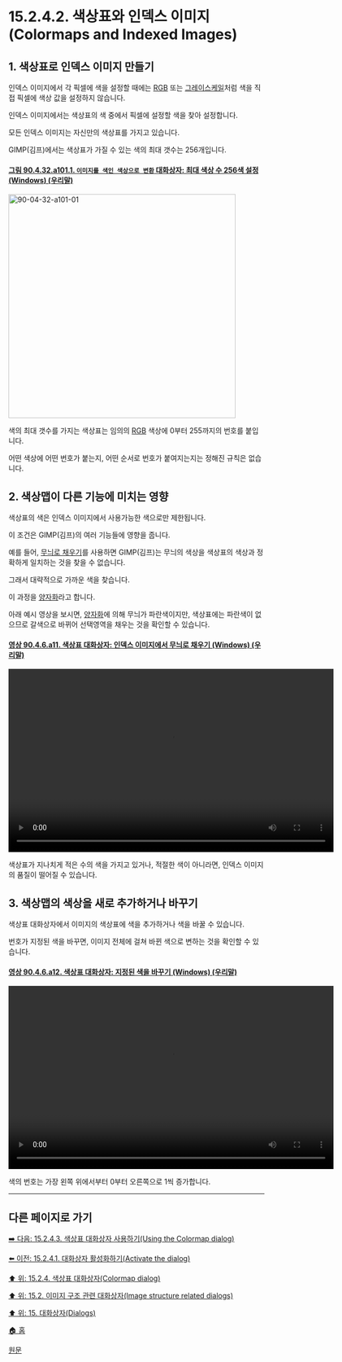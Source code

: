# 15.2.4.2. 색상표와 인덱스 이미지(Colormaps and Indexed Images)

<a id="15-02-04-02-s1"></a>

## 1. 색상표로 인덱스 이미지 만들기

인덱스 이미지에서 각 픽셀에 색을 설정할 때에는 [RGB](./19-glossaryx-color_mode_rgb.md) 또는 [그레이스케일](./19-glossaryx-color_mode_grayscale.md)처럼 색을 직접 픽셀에 색상 값을 설정하지 않습니다.

인덱스 이미지에서는 색상표의 색 중에서 픽셀에 설정할 색을 찾아 설정합니다.

모든 인덱스 이미지는 자신만의 색상표를 가지고 있습니다.

GIMP(김프)에서는 색상표가 가질 수 있는 색의 최대 갯수는 256개입니다.

<a id="90-04-32-a101-01"></a>

#### [그림 90.4.32.a101.1. `이미지를 색인 색상으로 변환` 대화상자: 최대 색상 수 256색 설정 (Windows) (우리말)](./90-04-0032-convert_image_to_indexed_colors.md#90-04-32-a101-01)
<img width="447" height="440" alt="90-04-32-a101-01" src="https://github.com/wonder13662/gimp/assets/15767104/5fcf55e5-da58-48f2-89f4-df3c8cadbc7f" />

색의 최대 갯수를 가지는 색상표는 임의의 [RGB](./19-glossaryx-color_mode_rgb.md) 색상에 0부터 255까지의 번호를 붙입니다.

어떤 색상에 어떤 번호가 붙는지, 어떤 순서로 번호가 붙여지는지는 정해진 규칙은 없습니다.

<a id="15-02-04-02-s2"></a>

## 2. 색상맵이 다른 기능에 미치는 영향
색상표의 색은 인덱스 이미지에서 사용가능한 색으로만 제한됩니다.

이 조건은 GIMP(김프)의 여러 기능들에 영향을 줍니다.

예를 들어, [무늬로 채우기](./16-03-17-fill-with-pattern.md)를 사용하면 GIMP(김프)는 무늬의 색상을 색상표의 색상과 정확하게 일치하는 것을 찾을 수 없습니다.

그래서 대략적으로 가까운 색을 찾습니다.

이 과정을 [양자화](./19-glossaryx-quantization.md)라고 합니다.

아래 예시 영상을 보시면, [양자화](./19-glossaryx-quantization.md)에 의해 무늬가 파란색이지만, 색상표에는 파란색이 없으므로 갈색으로 바뀌어 선택영역을 채우는 것을 확인할 수 있습니다.

<a id="90-04-06-a11"></a>

#### [영상 90.4.6.a11. 색상표 대화상자: 인덱스 이미지에서 무늬로 채우기 (Windows) (우리말)](./90-04-0006-colormap.md#90-04-06-a11)
<video controls="controls" width="640" height="360" src="https://github.com/wonder13662/gimp/assets/15767104/4a8090db-5d4f-4439-906c-486f677e660a"></video>

색상표가 지나치게 적은 수의 색을 가지고 있거나, 적절한 색이 아니라면, 인덱스 이미지의 품질이 떨어질 수 있습니다.

<a id="15-02-04-02-s3"></a>

## 3. 색상맵의 색상을 새로 추가하거나 바꾸기

색상표 대화상자에서 이미지의 색상표에 색을 추가하거나 색을 바꿀 수 있습니다.

번호가 지정된 색을 바꾸면, 이미지 전체에 걸쳐 바뀐 색으로 변하는 것을 확인할 수 있습니다.

<a id="90-04-06-a12"></a>

#### [영상 90.4.6.a12. 색상표 대화상자: 지정된 색을 바꾸기 (Windows) (우리말)](./90-04-0006-colormap.md#90-04-06-a12)
<video controls="controls" width="640" height="360" src="https://github.com/wonder13662/gimp/assets/15767104/8c6b9474-028c-44c6-a520-8aa116021236"></video>

색의 번호는 가장 왼쪽 위에서부터 0부터 오른쪽으로 1씩 증가합니다.

***

## 다른 페이지로 가기

[➡️ 다음: 15.2.4.3. 색상표 대화상자 사용하기(Using the Colormap dialog)](./15-02-04-03-00-using_the_colormap_dialog.md)

[⬅️ 이전: 15.2.4.1. 대화상자 활성화하기(Activate the dialog)](./15-02-04-01-activate_the_dialog.md)

[⬆️ 위: 15.2.4. 색상표 대화상자(Colormap dialog)](./15-02-04-00-colormap-dialog.md)

[⬆️ 위: 15.2. 이미지 구조 관련 대화상자(Image structure related dialogs)](./15-02-00-image-structure-related-dialogs.md)

[⬆️ 위: 15. 대화상자(Dialogs)](./15-00-dialogs.md)

[🏠 홈](./00-home.md)

[원문](https://docs.gimp.org/2.10/ko/gimp-indexed-palette-dialog.html#gimp-indexed-palette-dialog-colormaps)